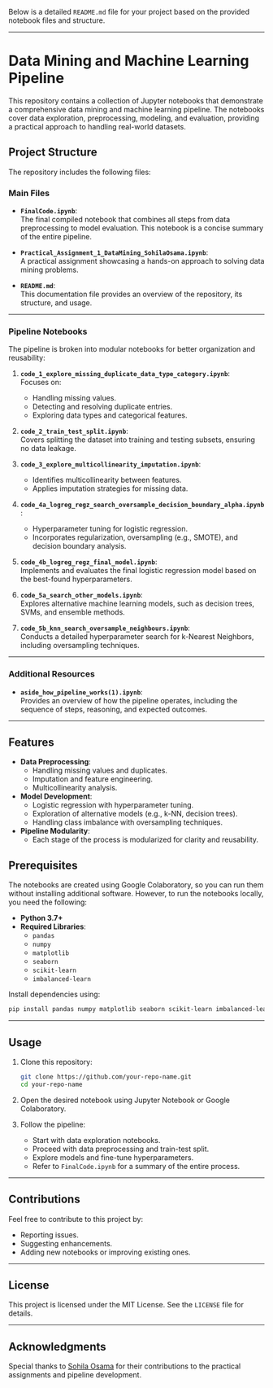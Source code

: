 Below is a detailed `README.md` file for your project based on the provided notebook files and structure. 

---

# Data Mining and Machine Learning Pipeline

This repository contains a collection of Jupyter notebooks that demonstrate a comprehensive data mining and machine learning pipeline. The notebooks cover data exploration, preprocessing, modeling, and evaluation, providing a practical approach to handling real-world datasets.

## Project Structure

The repository includes the following files:

### **Main Files**
- **`FinalCode.ipynb`**:  
  The final compiled notebook that combines all steps from data preprocessing to model evaluation. This notebook is a concise summary of the entire pipeline.

- **`Practical_Assignment_1_DataMining_SohilaOsama.ipynb`**:  
  A practical assignment showcasing a hands-on approach to solving data mining problems.

- **`README.md`**:  
  This documentation file provides an overview of the repository, its structure, and usage.

---

### **Pipeline Notebooks**
The pipeline is broken into modular notebooks for better organization and reusability:

1. **`code_1_explore_missing_duplicate_data_type_category.ipynb`**:  
   Focuses on:
   - Handling missing values.
   - Detecting and resolving duplicate entries.
   - Exploring data types and categorical features.

2. **`code_2_train_test_split.ipynb`**:  
   Covers splitting the dataset into training and testing subsets, ensuring no data leakage.

3. **`code_3_explore_multicollinearity_imputation.ipynb`**:  
   - Identifies multicollinearity between features.
   - Applies imputation strategies for missing data.

4. **`code_4a_logreg_regz_search_oversample_decision_boundary_alpha.ipynb`**:  
   - Hyperparameter tuning for logistic regression.
   - Incorporates regularization, oversampling (e.g., SMOTE), and decision boundary analysis.

5. **`code_4b_logreg_regz_final_model.ipynb`**:  
   Implements and evaluates the final logistic regression model based on the best-found hyperparameters.

6. **`code_5a_search_other_models.ipynb`**:  
   Explores alternative machine learning models, such as decision trees, SVMs, and ensemble methods.

7. **`code_5b_knn_search_oversample_neighbours.ipynb`**:  
   Conducts a detailed hyperparameter search for k-Nearest Neighbors, including oversampling techniques.

---

### **Additional Resources**
- **`aside_how_pipeline_works(1).ipynb`**:  
  Provides an overview of how the pipeline operates, including the sequence of steps, reasoning, and expected outcomes.

---

## Features
- **Data Preprocessing**:
  - Handling missing values and duplicates.
  - Imputation and feature engineering.
  - Multicollinearity analysis.
- **Model Development**:
  - Logistic regression with hyperparameter tuning.
  - Exploration of alternative models (e.g., k-NN, decision trees).
  - Handling class imbalance with oversampling techniques.
- **Pipeline Modularity**:
  - Each stage of the process is modularized for clarity and reusability.

## Prerequisites
The notebooks are created using Google Colaboratory, so you can run them without installing additional software. However, to run the notebooks locally, you need the following:

- **Python 3.7+**
- **Required Libraries**:
  - `pandas`
  - `numpy`
  - `matplotlib`
  - `seaborn`
  - `scikit-learn`
  - `imbalanced-learn`

Install dependencies using:
```bash
pip install pandas numpy matplotlib seaborn scikit-learn imbalanced-learn
```

---

## Usage
1. Clone this repository:
   ```bash
   git clone https://github.com/your-repo-name.git
   cd your-repo-name
   ```

2. Open the desired notebook using Jupyter Notebook or Google Colaboratory.

3. Follow the pipeline:
   - Start with data exploration notebooks.
   - Proceed with data preprocessing and train-test split.
   - Explore models and fine-tune hyperparameters.
   - Refer to `FinalCode.ipynb` for a summary of the entire process.

---

## Contributions
Feel free to contribute to this project by:
- Reporting issues.
- Suggesting enhancements.
- Adding new notebooks or improving existing ones.

---

## License
This project is licensed under the MIT License. See the `LICENSE` file for details.

---

## Acknowledgments
Special thanks to [Sohila Osama](https://github.com/sohila-osama) for their contributions to the practical assignments and pipeline development.

